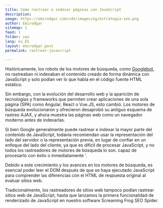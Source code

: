 ```yaml
---
title: Cómo rastrear e indexar páginas con JavaScript
description: 
image: https://emirodgar.com/cdn/images/og/estrategia-seo.png
author: Emirodgar
sitemap: 1
feed: 1
folder: seo
lang: es_ES
layout: emirodgar_post
permalink: rastrear-javascript

--- 
```


Históricamente, los robots de los motores de búsqueda, como [Googlebot](https://emirodgar.com/detectar-googlebot), no rastreaban ni indexaban el contenido creado de forma dinámica con JavaScript y solo podían ver lo que había en el código fuente HTML estático.

Sin embargo, con la evolución del desarrollo web y la aparición de tecnologías y frameworks que permiten crear aplicaciones de una sola página (SPA) como Angular, React o Vue.JS, esto cambió. Los motores de búsqueda evolucionaron y ofrecieron desaprobó su antiguo esquema de rastreo AJAX, y ahora muestra las páginas web como un navegador moderno antes de indexarlas.

Si bien Google generalmente puede rastrear e indexar la mayor parte del contenido de JavaScript, todavía recomiendan usar la representación del lado del servidor o la representación previa, en lugar de confiar en un enfoque del lado del cliente, ya que es difícil de procesar JavaScript, y no todos los rastreadores de motores de búsqueda lo son. capaz de procesarlo con éxito o inmediatamente '.

Debido a este crecimiento y los avances en los motores de búsqueda, es esencial poder leer el DOM después de que se haya ejecutado JavaScript para comprender las diferencias con el HTML de respuesta original al evaluar sitios web.

Tradicionalmente, los rastreadores de sitios web tampoco podían rastrear sitios web de JavaScript, hasta que lanzamos la primera funcionalidad de renderizado de JavaScript en nuestro software Screaming Frog SEO Spider.
<!--stackedit_data:
eyJoaXN0b3J5IjpbNTAyNjg5MjNdfQ==
-->